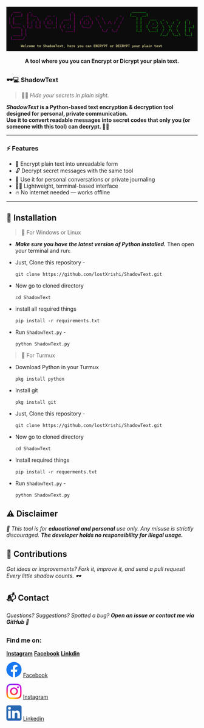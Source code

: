 <!-- ShadowText -->


<p align="center">
  <img src="resource\logo.png">
</p>

<p align="center"><b>A tool where you you can Encrypt or Dicrypt your plain text.</b></p>

##

### 🕶️💻 ShadowText

> 🕵️‍♂️ *Hide your secrets in plain sight.*

<b><i>ShadowText</i> is a Python-based text encryption & decryption tool designed for personal, private communication.  
Use it to convert readable messages into secret codes that only you (or someone with this tool) can decrypt. 🧠🔐</b>

---

### ⚡ Features

- 🧬 Encrypt plain text into unreadable form
- 🔓 Decrypt secret messages with the same tool
- 💬 Use it for personal conversations or private journaling
- 🧑‍💻 Lightweight, terminal-based interface
- 🔥 No internet needed — works offline

---

## 🧰 Installation

> 🐍 For Windows or Linux

- <i><b> Make sure you have the latest version of **Python** installed.</b></i>
Then open your terminal and run:

- Just, Clone this repository -
  ```
  git clone https://github.com/lostXrishi/ShadowText.git
  ```
- Now go to cloned directory 
  ```
  cd ShadowText 
  ```
- install all required things
  ```
  pip install -r requirements.txt 
  ```
- Run `ShadowText.py` -
  ```
  python ShadowText.py 
  ```


> 🐍 For Turmux
  
- Download Python in your Turmux
  ```
  pkg install python
  ```
- Install git
  ```
  pkg install git
  ```
- Just, Clone this repository -
  ```
  git clone https://github.com/lostXrishi/ShadowText.git
  ```
- Now go to cloned directory 
  ```
  cd ShadowText 
  ```
- Install required things
  ```
  pip install -r requerments.txt
  ```
- Run `ShadowText.py` -
  ```
  python ShadowText.py 
  ```
##

## ⚠️ Disclaimer

<i>🚨 This tool is for <b>educational and personal</b> use only.
Any misuse is strictly discouraged. <b>The developer holds no responsibility for illegal usage.</b></i>

## 🙌 Contributions

<i>Got ideas or improvements? Fork it, improve it, and send a pull request!
Every little shadow counts. 🕶️</i>

## 📬 Contact
<i>Questions? Suggestions? Spotted a bug?
<b>Open an issue or contact me via GitHub 💬</b></i>

##
### Find me on:
 [**Instagram**](https://github.com/htr-tech/zphisher/releases/latest)
 [**Facebook**](https://github.com/htr-tech/zphisher/releases/latest)
 [**Linkdin**](https://github.com/htr-tech/zphisher/releases/latest)

<p align="left">
  <a href="https://www.facebook.com/" target="fb"><img src="resource\fb.png" width="40" height="40"></a> <a href="https://www.facebook.com/">Facebook</a>
</p>
<p align="left">
  <a href="https://www.instagram.com/" target="ig"><img src="resource\ig.png" width="40" height="40"></a> <a href="https://www.instagram.com/">Instagram</a>
</p>
<p align="left">
  <a href="https://www.linkedin.com/" target="ld"><img src="resource\ld.png" width="40" height="40"></a> <a href="https://www.linkedin.com/">Linkedin</a>
</p>
